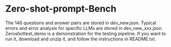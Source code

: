 # Zero-shot-prompt-Bench
The 146 questions and answer pairs are stored in dev_new.json. 
Typical errors and error analysis for specific LLMs are stored in dev_new_xxx.json.
Zeroshottest_demo is a demonstration for the testing pipeline. If you want to run it, download and unzip it, and follow the instructions in README.txt.
